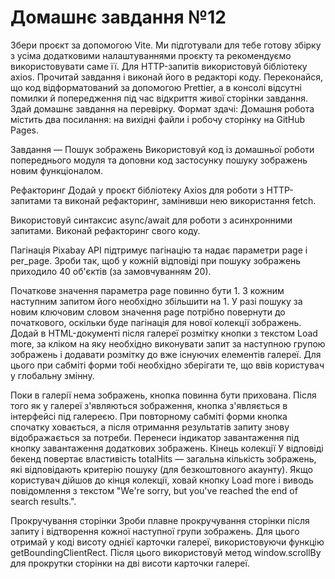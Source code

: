 # Домашнє завдання №12

Збери проєкт за допомогою Vite. Ми підготували для тебе готову збірку з усіма додатковими налаштуваннями проєкту та рекомендуємо використовувати саме її.
Для HTTP-запитів використовуй бібліотеку axios.
Прочитай завдання і виконай його в редакторі коду.
Переконайся, що код відформатований за допомогою Prettier, а в консолі відсутні помилки й попередження під час відкриття живої сторінки завдання.
Здай домашнє завдання на перевірку.
Формат здачі: Домашня робота містить два посилання: на вихідні файли і робочу сторінку на GitHub Pages.

Завдання — Пошук зображень
Використовуй код із домашньої роботи попереднього модуля та доповни код застосунку пошуку зображень новим функціоналом.

Рефакторинг
Додай у проєкт бібліотеку Axios для роботи з HTTP-запитами та виконай рефакторинг, замінивши нею використання fetch.

Використовуй синтаксис async/await для роботи з асинхронними запитами. Виконай рефакторинг свого коду.

Пагінація
Pixabay API підтримує пагінацію та надає параметри page і per_page. Зроби так, щоб у кожній відповіді при пошуку зображень приходило 40 об'єктів (за замовчуванням 20).

Початкове значення параметра page повинно бути 1.
З кожним наступним запитом його необхідно збільшити на 1.
У разі пошуку за новим ключовим словом значення page потрібно повернути до початкового, оскільки буде пагінація для нової колекції зображень.
Додай в HTML-документі після галереї розмітку кнопки з текстом Load more, за кліком на яку необхідно виконувати запит за наступною групою зображень і додавати розмітку до вже існуючих елементів галереї. Для цього при сабміті форми тобі необхідно зберігати те, що ввів користувач у глобальну змінну.

Поки в галерії нема зображень, кнопка повинна бути прихована.
Після того як у галереї з'являються зображення, кнопка з'являється в інтерфейсі під галереєю.
При повторному сабміті форми кнопка спочатку ховається, а після отримання результатів запиту знову відображається за потреби.
Перенеси індикатор завантаження під кнопку завантаження додаткових зображень.
Кінець колекції
У відповіді бекенд повертає властивість totalHits — загальна кількість зображень, які відповідають критерію пошуку (для безкоштовного акаунту). Якщо користувач дійшов до кінця колекції, ховай кнопку Load more і виводь повідомлення з текстом "We're sorry, but you've reached the end of search results.".

Прокручування сторінки
Зроби плавне прокручування сторінки після запиту і відтворення кожної наступної групи зображень. Для цього отримай у коді висоту однієї карточки галереї, використовуючи функцію getBoundingClientRect. Після цього використовуй метод window.scrollBy для прокрутки сторінки на дві висоти карточки галереї.